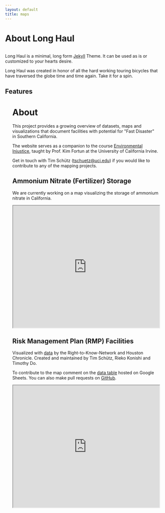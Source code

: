 ```yaml
---
layout: default
title: maps
---
```


<div class="post">
	<h1 class="pageTitle">About Long Haul</h1>
	<img src="{{ '/assets/img/touring.jpg' | prepend: site.baseurl }}" alt="">
	<p class="intro">Long Haul is a minimal, long form <a href="http://jekyllrb.com">Jekyll</a> Theme. It can be used as is or customized to your hearts desire.</p>
	<p>Long Haul was created in honor of all the hard working touring bicycles that have traversed the globe time and time again. Take it for a spin.</p>
	<h2>Features</h2>
	<ul>

<h1>About</h1>
 <p>This project provides a growing overview of datasets, maps and visualizations that document facilities with potential for "Fast Disaster" in Southern California.</p>
    
<p>The website serves as a companion to the course <a href="https://disaster-sts-network.org/content/environmental-injustice-summer-2020/essay">Environmental Injustice</a>, taught by Prof. Kim Fortun at the University of California Irvine.</p>
    
<p>Get in touch with Tim Sch&uuml;tz (<a href="mailto:tschuetz@uci.edu">tschuetz@uci.edu</a>) if you would like to contribute to any of the mapping projects.</p>
    
<h2>Ammonium Nitrate (Fertilizer) Storage</h2>
<p>We are currently working on a map visualizing the storage of ammonium nitrate in California.</p>
                                                                                                                         
<p><iframe src="https://timschuetz.github.io/ammonium-nitrate-facilities-ca/" width="100%" height="400px"></iframe></p>                                                                                                                    
<h2>Risk Management Plan (RMP) Facilities</h2>
<p>Visualized with <a href="https://rtk.rjifuture.org/rmp/">data</a> by the Right-to-Know-Network and Houston Chronicle. Created and maintained by Tim Sch&uuml;tz, Rieko Konishi and Timothy Do.</p>
        
<p>To contribute to the map comment on the <a href="https://docs.google.com/spreadsheets/d/104wMMATFPWQAmEt6iCvCow0qHG0NiMeZUqC4rBlxrso/edit#gid=0">data table</a> hosted on Google Sheets. You can also make pull requests on <a href="https://github.com/timschuetz/RMP-Facilities-Los-Angeles-County">GitHub</a>.</p>
   
<p><iframe src="https://timschuetz.github.io/rmp-facilities-los-angeles-county/" width="100%" height="400px"></iframe></p>


</div>
